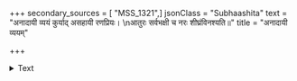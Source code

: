 +++
secondary_sources = [ "MSS_1321",]
jsonClass = "Subhaashita"
text = "अनादायी व्ययं कुर्याद् असहायी रणप्रियः।  \nआतुरः सर्वभक्षी च नरः शीघ्रंविनश्यति॥"
title = "अनादायी व्ययम्"

+++

<details><summary>Text</summary>

अनादायी व्ययं कुर्याद् असहायी रणप्रियः।  
आतुरः सर्वभक्षी च नरः शीघ्रंविनश्यति॥
</details>
